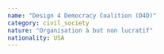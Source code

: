```yaml
---
name: "Design 4 Democracy Coalition (D4D)"
category: civil_society
nature: "Organisation à but non lucratif"
nationality: USA
---
```

    